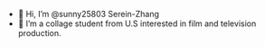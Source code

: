 - 👋 Hi, I’m @sunny25803 Serein-Zhang
- 👀 I’m a collage student from U.S interested in film and television production.
